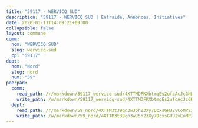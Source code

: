 ```yaml
---
title: "59117 - WERVICQ SUD"
description: "59117 - WERVICQ SUD | Entraide, Annonces, Initiatives"
date: 2020-01-11T14:09:21+09:00
collapsible: false
layout: commune
comm:
  nom: "WERVICQ SUD"
  slug: wervicq-sud
  cp: "59117"
dept:
  nom: "Nord"
  slug: nord
  num: "59"
peerpad:
  comm:
    read_path: /r/markdown/59117_wervicq-sud/4XTTMDFKXbtmqEs2ufcAcJcGHB6LvocyxUqYn5ej8KYdZ19zK
    write_path: /w/markdown/59117_wervicq-sud/4XTTMDFKXbtmqEs2ufcAcJcGHB6LvocyxUqYn5ej8KYdZ19zK-K3TgU5DnPE61SfbQ1Xbp4g3HQJqS8Hbg3N7hpK6EHQ35BLRurRaXF1j1BAEzKRTUq4BtMp7zSDhnyMPsVMps9zAzNfC1nysmw12gMNM4f8ZztWcFgUDvWoSkSNDMiCHuMsJ7hJn7
  dept:
    read_path: /r/markdown/59_nord/4XTTM3t39qn3wJ5h23Xy7DcxsGHU2vCoMP2z3iS4TUn3TrtdJ
    write_path: /w/markdown/59_nord/4XTTM3t39qn3wJ5h23Xy7DcxsGHU2vCoMP2z3iS4TUn3TrtdJ-K3TgTuZGkuZqXfr6fpmH7pGsMT6ndvZQMyRDze5QBt7XScLWHoBi246kLoDKpTH2Yo4f3AFSSJqGc2ozvNww7qPLqsDjpvahxCbQ6F5znbfjp6kVgaDcTYc9LyhwSfYuCevnvZUQ
---
```


